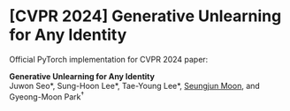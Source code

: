 # [CVPR 2024] Generative Unlearning for Any Identity

Official PyTorch implementation for CVPR 2024 paper:

**Generative Unlearning for Any Identity**  
Juwon Seo*, Sung-Hoon Lee*, Tae-Young Lee*, [Seungjun Moon](https://seungjun-moon.github.io/tabs/about.html), and Gyeong-Moon Park<sup>$\dagger$</sup> 
